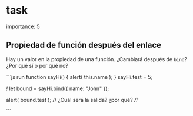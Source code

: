 # task

importance: 5

## Propiedad de función después del enlace

Hay un valor en la propiedad de una función. ¿Cambiará después de `bind`? ¿Por qué sí o por qué no?

\`\`\`js run function sayHi\(\) { alert\( this.name \); } sayHi.test = 5;

_!_ let bound = sayHi.bind\({ name: "John" }\);

alert\( bound.test \); // ¿Cuál será la salida? ¿por qué? _/!_

\`\`\`

